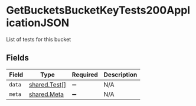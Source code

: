 # GetBucketsBucketKeyTests200ApplicationJSON

List of tests for this bucket


## Fields

| Field                                        | Type                                         | Required                                     | Description                                  |
| -------------------------------------------- | -------------------------------------------- | -------------------------------------------- | -------------------------------------------- |
| `data`                                       | [shared.Test](../../models/shared/test.md)[] | :heavy_minus_sign:                           | N/A                                          |
| `meta`                                       | [shared.Meta](../../models/shared/meta.md)   | :heavy_minus_sign:                           | N/A                                          |